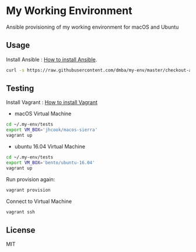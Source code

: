 My Working Environment
=========

Ansible provisioning of my working environment for macOS and Ubuntu

Usage
------------

Install Ansible : [How to install Ansible](http://docs.ansible.com/intro_installation.html).
```sh
curl -s https://raw.githubusercontent.com/dmba/my-env/master/checkout-and-install.sh | bash
```
Testing
------------
Install Vagrant : [How to install Vagrant](https://www.vagrantup.com/downloads.html)

- macOS Virtual Machine
```sh
cd ~/.my-env/tests
export VM_BOX='jhcook/macos-sierra'
vagrant up
```
- ubuntu 16.04  Virtual Machine
```sh
cd ~/.my-env/tests
export VM_BOX='bento/ubuntu-16.04'
vagrant up
```

Run provision again:
```sh
vagrant provision
```

Connect to Virtual Machine
```sh
vagrant ssh
```

License
-------

MIT
